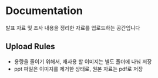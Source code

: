 # Documentation
발표 자료 및 조사 내용을 정리한 자료를 업로드하는 공간입니다
## Upload Rules
* 용량을 줄이기 위해서, 재사용 할 이미지는 별도 폴더에 나눠 저장
* ppt 파일은 이미지를 제거한 상태로, 원본 자료는 pdf로 저장